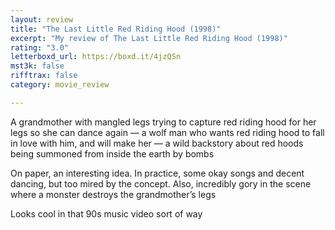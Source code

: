 ```yaml
---
layout: review
title: "The Last Little Red Riding Hood (1998)"
excerpt: "My review of The Last Little Red Riding Hood (1998)"
rating: "3.0"
letterboxd_url: https://boxd.it/4jzQSn
mst3k: false
rifftrax: false
category: movie_review

---
```


A grandmother with mangled legs trying to capture red riding hood for her legs so she can dance again — a wolf man who wants red riding hood to fall in love with him, and will make her — a wild backstory about red hoods being summoned from inside the earth by bombs

On paper, an interesting idea. In practice, some okay songs and decent dancing, but too mired by the concept. Also, incredibly gory in the scene where a monster destroys the grandmother’s legs

Looks cool in that 90s music video sort of way